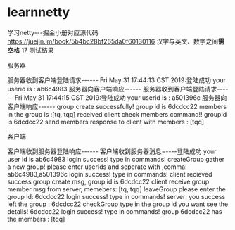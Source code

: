 # learnnetty
学习netty---掘金小册对应源代码 https://juejin.im/book/5b4bc28bf265da0f60130116
汉字与英文、数字之间**需空格**
17 测试结果

服务器

服务器收到客户端登陆请求------
Fri May 31 17:44:13 CST 2019:登陆成功
your userid is : ab6c4983
服务器向客户端响应------
服务器收到客户端登陆请求------
Fri May 31 17:44:15 CST 2019:登陆成功
your userid is : a501396c
服务器向客户端响应------
group create successfully! group id is 6dcdcc22
members in the group is :[tq, tqq]
received client check members command!! groupId is 6dcdcc22
send members response to client with members : [tqq]

客户端

客户端收到服务器登陆响应------
客户端收到服务器消息=----登陆成功
your user id is ab6c4983
login success! type in commands!
createGroup
gather a new group! please enter userIds and seperate with ,comma:
ab6c4983,a501396c
login success! type in commands!
client recieved success group create msg, group id is 6dcdcc22
client receive group member msg from server, memebers: [tq, tqq]
leaveGroup
please enter the group Id:
6dcdcc22
login success! type in commands!
server: you success left the group : 6dcdcc22
checkGroup
type in the group id you want see the details!
6dcdcc22
login success! type in commands!
group 6dcdcc22 has the members : [tqq]
